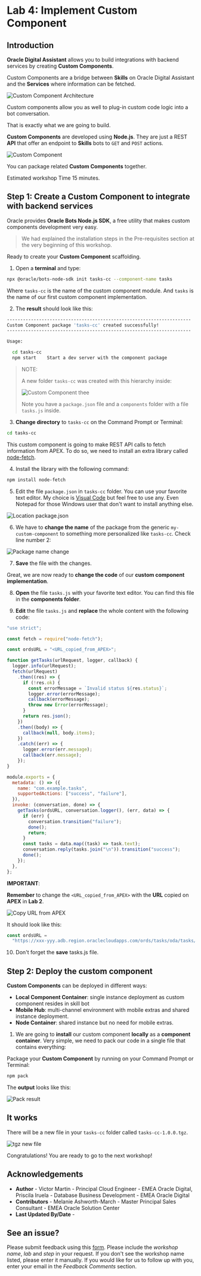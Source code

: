 # Lab 4: Implement Custom Component

## Introduction

**Oracle Digital Assistant** allows you to build integrations with backend services by creating **Custom Components**.

Custom Components are a bridge between **Skills** on Oracle Digital Assistant and the **Services** where information can be fetched.

![Custom Component Architecture](./images/oda_cc_architecture.png)

Custom components allow you as well to plug-in custom code logic into a bot conversation.

That is exactly what we are going to build.

**Custom Components** are developed using **Node.js**. They are just a REST **API** that offer an endpoint to **Skills** bots to `GET` and `POST` actions.

![Custom Component](./images/oda_cc.png)

You can package related **Custom Components** together.

Estimated workshop Time 15 minutes.


## **Step 1**: Create a Custom Component to integrate with backend services

Oracle provides **Oracle Bots Node.js SDK**, a free utility that makes custom components development very easy.

> We had explained the installation steps in the Pre-requisites section at the very beginning of this workshop.

Ready to create your **Custom Component** scaffolding.

1. Open a **terminal** and type:

  ```bash
  npx @oracle/bots-node-sdk init tasks-cc --component-name tasks
  ```

  Where `tasks-cc` is the name of the custom component module. And `tasks` is the name of our first custom component implementation.

2. The **result** should look like this:

  ```bash
  ---------------------------------------------------------------------
  Custom Component package 'tasks-cc' created successfully!
  ---------------------------------------------------------------------

  Usage:

    cd tasks-cc
    npm start    Start a dev server with the component package
  ```

  > NOTE:
  >
  > A new folder `tasks-cc` was created with this hierarchy inside:
  >
  > ![Custom Component thee](./images/node_tree.png)
  >
  > Note you have a `package.json` file and a `components` folder with a file `tasks.js` inside.

3. **Change directory** to `tasks-cc` on the Command Prompt or Terminal:

  ```bash
  cd tasks-cc
  ```

  This custom component is going to make REST API calls to fetch information from APEX. To do so, we need to install an extra library called [node-fetch](https://www.npmjs.com/package/node-fetch).

4. Install the library with the following command:

  ```bash
  npm install node-fetch
  ```

5. Edit the file `package.json` in `tasks-cc` folder. You can use your favorite text editor. My choice is [Visual Code](https://code.visualstudio.com/) but feel free to use any. Even Notepad for those Windows user that don't want to install anything else.

  ![Location package.json](./images/node_package_json.png)

6. We have to **change the name** of the package from the generic `my-custom-component` to something more personalized like `tasks-cc`. Check line number 2:

  ![Package name change](./images/package_name_change.png)

7. **Save** the file with the changes.

  Great, we are now ready to **change the code** of our **custom component implementation**.

8. **Open** the file `tasks.js` with your favorite text editor. You can find this file in the **components folder**.

9. **Edit** the file `tasks.js` and **replace** the whole content with the following code:

  ```javascript
  "use strict";

  const fetch = require("node-fetch");

  const ordsURL = "<URL_copied_from_APEX>";

  function getTasks(urlRequest, logger, callback) {
    logger.info(urlRequest);
    fetch(urlRequest)
      .then((res) => {
        if (!res.ok) {
          const errorMessage = `Invalid status ${res.status}`;
          logger.error(errorMessage);
          callback(errorMessage);
          throw new Error(errorMessage);
        }
        return res.json();
      })
      .then((body) => {
        callback(null, body.items);
      })
      .catch((err) => {
        logger.error(err.message);
        callback(err.message);
      });
  }

  module.exports = {
    metadata: () => ({
      name: "com.example.tasks",
      supportedActions: ["success", "failure"],
    }),
    invoke: (conversation, done) => {
      getTasks(ordsURL, conversation.logger(), (err, data) => {
        if (err) {
          conversation.transition("failure");
          done();
          return;
        }
        const tasks = data.map((task) => task.text);
        conversation.reply(tasks.join("\n")).transition("success");
        done();
      });
    },
  };
  ```

  **IMPORTANT**:

  **Remember** to change the `<URL_copied_from_APEX>` with the **URL** copied on **APEX** in **Lab 2**.

  ![Copy URL from APEX](./images/apex_copy_url.png)

  It should look like this:

  ```javascript
  const ordsURL =
    "https://xxx-yyy.adb.region.oraclecloudapps.com/ords/tasks/oda/tasks/";
  ```
10. Don't forget the **save** tasks.js file.

## **Step 2**: Deploy the custom component

**Custom Components** can be deployed in different ways:

- **Local Component Container**: single instance deployment as custom component resides in skill bot
- **Mobile Hub**: multi-channel environment with mobile extras and shared instance deployment.
- **Node Container**: shared instance but no need for mobile extras.

1. We are going to **install** our custom component **locally** as a **component container**. Very simple, we need to pack our code in a single file that contains everything:

  Package your **Custom Component** by running on your Command Prompt or Terminal:

  ```bash
  npm pack
  ```

  The **output** looks like this:

  ![Pack result](./images/node_result.png)

## It works

There will be a new file in your `tasks-cc` folder called `tasks-cc-1.0.0.tgz`.

![tgz new file](./images/node_tgz_file.png)

Congratulations! You are ready to go to the next workshop!

## **Acknowledgements**

- **Author** - Victor Martin - Principal Cloud Engineer - EMEA Oracle Digital, Priscila Iruela - Database Business Development - EMEA Oracle Digital
- **Contributors** - Melanie Ashworth-March - Master Principal Sales Consultant - EMEA Oracle Solution Center
- **Last Updated By/Date** - 

## See an issue?
Please submit feedback using this [form](https://apexapps.oracle.com/pls/apex/f?p=133:1:::::P1_FEEDBACK:1). Please include the *workshop name*, *lab* and *step* in your request.  If you don't see the workshop name listed, please enter it manually. If you would like for us to follow up with you, enter your email in the *Feedback Comments* section.